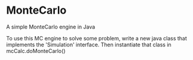 MonteCarlo
==========

A simple MonteCarlo engine in Java

To use this MC engine to solve some problem, write a new java class that implements the 'Simulation' interface.
Then instantiate that class in mcCalc.doMonteCarlo()
